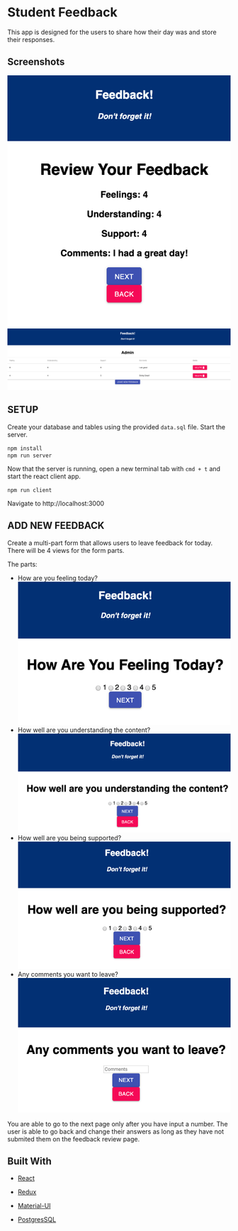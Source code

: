 # Student Feedback

This app is designed for the users to share how their day was and store their responses.

## Screenshots
![Feedback](screenshots/Feedback.png)
![feedbackHistory](screenshots/feedbackHistory.png)


## SETUP

Create your database and tables using the provided `data.sql` file. Start the server.

```
npm install
npm run server
```

Now that the server is running, open a new terminal tab with `cmd + t` and start the react client app.

```
npm run client
```

Navigate to http://localhost:3000

## ADD NEW FEEDBACK

Create a multi-part form that allows users to leave feedback for today. 
There will be 4 views for the form parts.

The parts:
- How are you feeling today?
![feeling](screenshots/feeling.png)
- How well are you understanding the content?
![understanding](screenshots/understanding.png)
- How well are you being supported?
![support](screenshots/support.png)
- Any comments you want to leave?
![comments](screenshots/comments.png)

You are able to go to the next page only after you have input a number. The user is able to go back and change their answers as long as they have not submited them on the feedback review page.

## Built With

* [React](https://reactjs.org)

* [Redux](https://redux.js.org)

* [Material-UI](https://material-ui.com)

* [PostgresSQL](https://www.postgresql.org)